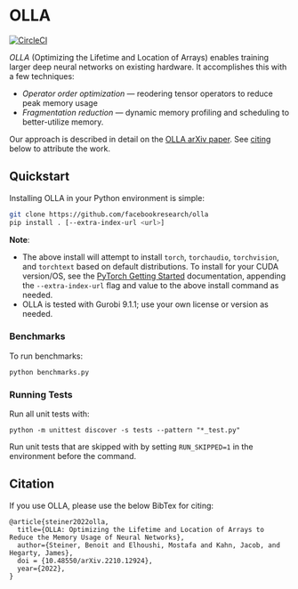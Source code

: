 # OLLA

[![CircleCI](https://img.shields.io/circleci/build/github/facebookresearch/OLLA?label=CircleCI)](https://app.circleci.com/pipelines/github/facebookresearch/OLLA)

*OLLA* (Optimizing the Lifetime and Location of Arrays) enables training larger deep neural networks on existing hardware. It accomplishes this with a few techniques:
- *Operator order optimization* — reodering tensor operators to reduce peak memory usage
- *Fragmentation reduction* — dynamic memory profiling and scheduling to better-utilize memory.

Our approach is described in detail on the [OLLA arXiv paper](https://arxiv.org/abs/2210.12924). See [citing](#citation) below to attribute the work.

## Quickstart
Installing OLLA in your Python environment is simple:
```bash
git clone https://github.com/facebookresearch/olla
pip install . [--extra-index-url <url>]
```
**Note**:
- The above install will attempt to install `torch`, `torchaudio`, `torchvision`, and `torchtext` based on default distributions. To install for your CUDA version/OS, see the [PyTorch Getting Started](https://pytorch.org/get-started/locally/) documentation, appending the `--extra-index-url` flag and value to the above install command as needed.
- OLLA is tested with Gurobi 9.1.1; use your own license or version as needed.

### Benchmarks
To run benchmarks:
```
python benchmarks.py
```

### Running Tests
Run all unit tests with:
```
python -m unittest discover -s tests --pattern "*_test.py"
```

Run unit tests that are skipped with by setting `RUN_SKIPPED=1` in the environment before the command.

## Citation

If you use OLLA, please use the below BibTex for citing:
```text
@article{steiner2022olla,
  title={OLLA: Optimizing the Lifetime and Location of Arrays to Reduce the Memory Usage of Neural Networks},
  author={Steiner, Benoit and Elhoushi, Mostafa and Kahn, Jacob, and Hegarty, James},
  doi = {10.48550/arXiv.2210.12924},
  year={2022},
}
```
